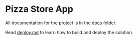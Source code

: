 # Pizza Store App

All documentation for the project is in the [docs](./docs) folder.

Read [deploy.md](docs/10.deploy.md) to learn how to build and deploy the solution.
